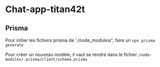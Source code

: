 # Chat-app-titan42t

## Prisma

Pour initier les fichiers prisma de './node_modules/', faire un `npx prisma generate`

Pour créer un nouveau modèle, il vaut se rendre dans le fichier `/node-modules/.prisma/client/schema.prisma`